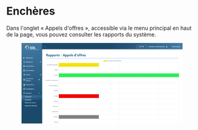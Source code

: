 # Enchères

Dans l'onglet « Appels d'offres », accessible via le menu principal en haut de la page, vous pouvez consulter les rapports du système.

<figure><img src="../../../.gitbook/assets/rep-licit.png" alt=""><figcaption></figcaption></figure>
